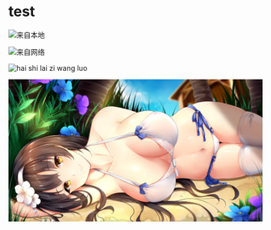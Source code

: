 # test

![来自本地](D:\chromecacheview\CacheFiles\69831855_p0.jpg)

![来自网络](http://nirsoft.net/utils/chromecacheview.gif)

![hai shi lai zi wang luo](https://saber.love/f/%E5%A3%81%E7%BA%B8r-0.jpg)

![P](https://github.com/antatura/ce_shi_yong_1/blob/master/images/www/456_12.jpg)
